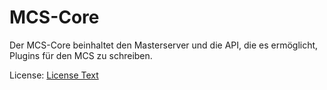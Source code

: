 # MCS-Core
Der MCS-Core beinhaltet den Masterserver und die API, die es ermöglicht, Plugins für den MCS zu schreiben.

License: [License Text](https://github.com/MinecraftCloudSystem/MCS-Core/blob/master/LICENSE.md)
